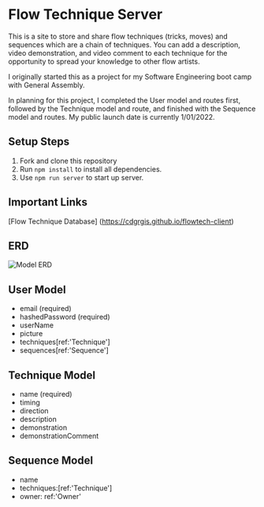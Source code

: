 # Flow Technique Server

This is a site to store and share flow techniques (tricks, moves) and sequences which are a chain of techniques. You can add a description, video demonstration, and video comment to each technique for the opportunity to spread your knowledge to other flow artists. 

I originally started this as a project for my Software Engineering boot camp with General Assembly.

In planning for this project, I completed the User model and routes first, followed by the Technique model and route, and finished with the Sequence model and routes. My public launch date is currently 1/01/2022.

## Setup Steps
  1. Fork and clone this repository
  2. Run `npm install` to install all dependencies.
  3. Use `npm run server` to start up server.

## Important Links
[Flow Technique Database] (https://cdgrgis.github.io/flowtech-client)

## ERD
![Model ERD](https://media.git.generalassemb.ly/user/37795/files/a9411600-56bf-11ec-929e-721ff2a06d5f)

## User Model
 - email (required)
 - hashedPassword (required)
 - userName
 - picture
 - techniques[ref:'Technique']
 - sequences[ref:'Sequence']

## Technique Model
 - name (required)
 - timing
 - direction
 - description
 - demonstration
 - demonstrationComment
  
## Sequence Model
 - name
 - techniques:[ref:'Technique']
 - owner: ref:'Owner'